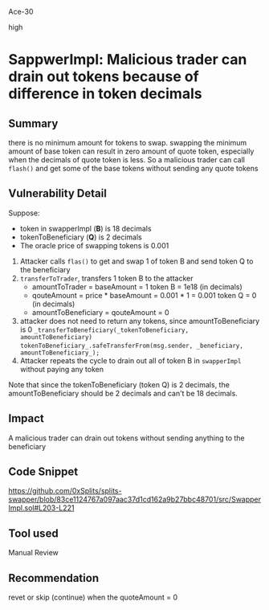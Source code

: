 Ace-30

high

# SappwerImpl: Malicious trader can drain out tokens because of difference in token decimals

## Summary
there is no minimum amount for tokens to swap.
swapping the minimum amount of base token can result in zero amount of quote token, especially when the decimals of quote token is less. 
So a malicious trader can call `flash()` and get some of the base tokens without sending any quote tokens 

## Vulnerability Detail
Suppose: 
* token in swapperImpl (**B**) is 18 decimals 
* tokenToBeneficiary (**Q**) is 2 decimals 
* The oracle price of swapping tokens is 0.001

1. Attacker calls `flas()` to get and swap 1 of token B and send token Q to the beneficiary
2. `transferToTrader`, transfers 1 token B to the attacker
    + amountToTrader = baseAmount = 1 token B = 1e18 (in decimals)
    + qouteAmount = price * baseAmount = 0.001 * 1 = 0.001 token Q = 0 (in decimals)
    + amountToBeneficiary = qouteAmount = 0
3. attacker does not need to return any tokens, since amountToBeneficiary is 0
    `_transferToBeneficiary(_tokenToBeneficiary, amountToBeneficiary)`
    `tokenToBeneficiary_.safeTransferFrom(msg.sender, _beneficiary, amountToBeneficiary_);`
4. Attacker repeats the cycle to drain out all of token B in `swapperImpl` without paying any token

Note that since the tokenToBeneficiary (token Q) is 2 decimals, the amountToBeneficiary should be 2 decimals and can't be 18 decimals.

## Impact
A malicious trader can drain out tokens without sending anything to the beneficiary

## Code Snippet
https://github.com/0xSplits/splits-swapper/blob/83ce1124767a097aac37d1cd162a9b27bbc48701/src/SwapperImpl.sol#L203-L221
## Tool used

Manual Review

## Recommendation
revet or skip (continue) when the quoteAmount = 0